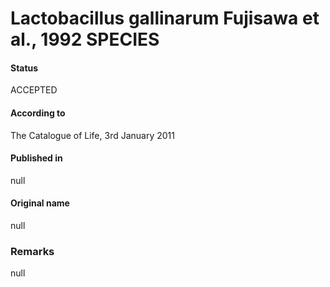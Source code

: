 Lactobacillus gallinarum Fujisawa et al., 1992 SPECIES
=======

#### Status
ACCEPTED

#### According to
The Catalogue of Life, 3rd January 2011

#### Published in
null

#### Original name
null

### Remarks
null